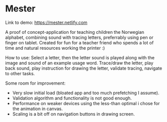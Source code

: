 # Mester

Link to demo: https://mester.netlify.com

A proof of concept-application for teaching children the Norwegian alphabet, combining sound with tracing letters, preferrably using pen or finger on tablet.
Created for fun for a teacher friend who spends a lot of time and natural resources working the printer :)

How to use:
Select a letter, then the letter sound is played along with the image and sound of an example usage word.
Trace/draw the letter, play back sound, play instruction for drawing the letter, validate tracing, navigate to other tasks. 

Some room for improvement:
- Very slow initial load (bloated app and too much prefetching I assume).
- Validation algorithm and functionality is not good enough.
- Performance on weaker devices using the less-than optimal i chose for the animation in canvas.
- Scaling is a bit off on navigation buttons in drawing screen.
